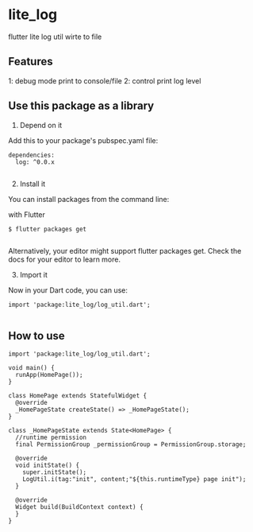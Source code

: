 # lite_log

flutter lite log util wirte to file

## Features

1: debug mode print to console/file
2: control print log level

## Use this package as a library 

1. Depend on it

Add this to your package's pubspec.yaml file:

```
dependencies:
  log: ^0.0.x
  
```

2. Install it

You can install packages from the command line:

with Flutter


```
$ flutter packages get
  
```

Alternatively, your editor might support flutter packages get. Check the docs for your editor to learn more.

3. Import it

Now in your Dart code, you can use:

```
import 'package:lite_log/log_util.dart';
  
```

## How to use 

```
import 'package:lite_log/log_util.dart';

void main() {
  runApp(HomePage());
}  

class HomePage extends StatefulWidget {
  @override
  _HomePageState createState() => _HomePageState();
}

class _HomePageState extends State<HomePage> {
  //runtime permission
  final PermissionGroup _permissionGroup = PermissionGroup.storage;

  @override
  void initState() {
    super.initState();
    LogUtil.i(tag:"init", content;"${this.runtimeType} page init");
  }

  @override
  Widget build(BuildContext context) {
  }
}  
```